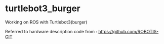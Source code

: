 # turtlebot3_burger
Working on ROS with Turtlebot3(burger)

Referred to hardware description code from :
https://github.com/ROBOTIS-GIT
